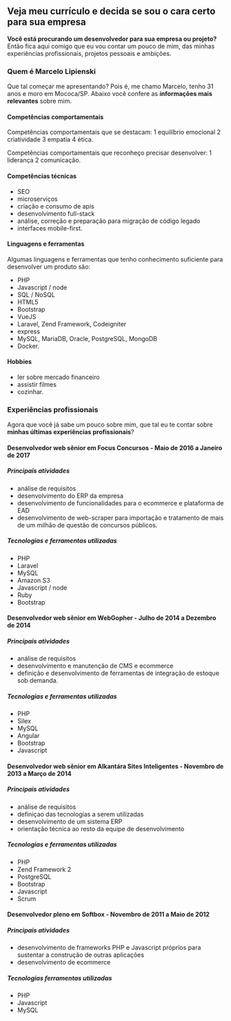 ## Veja meu currículo e decida se sou o cara certo para sua empresa

**Você está procurando um desenvolvedor para sua empresa ou projeto?** Então fica aqui comigo que eu vou contar um pouco de mim, das minhas experiências profissionais, projetos pessoais e ambições.

### Quem é Marcelo Lipienski

Que tal começar me apresentando? Pois é, me chamo Marcelo, tenho 31 anos e moro em Mococa/SP.
Abaixo você confere as **informações mais relevantes** sobre mim.

#### Competências comportamentais

Competências comportamentais que se destacam:
1 equilíbrio emocional
2 criatividade
3 empatia
4 ética.
 
Competências comportamentais que reconheço precisar desenvolver:
1 liderança
2 comunicação.

#### Competências técnicas
- SEO
- microserviços
- criação e consumo de apis
- desenvolvimento full-stack
- análise, correção e preparação para migração de código legado
- interfaces mobile-first.

#### Linguagens e ferramentas
Algumas linguagens e ferramentas que tenho conhecimento suficiente para desenvolver um produto são:
- PHP
- Javascript / node
- SQL / NoSQL
- HTML5
- Bootstrap
- VueJS
- Laravel, Zend Framework, Codeigniter
- express
- MySQL, MariaDB, Oracle, PostgreSQL, MongoDB
- Docker.

#### Hobbies
- ler sobre mercado financeiro
- assistir filmes
- cozinhar.

### Experiências profissionais

Agora que você já sabe um pouco sobre mim, que tal eu te contar sobre **minhas últimas experiências profissionais**?

#### Desenvolvedor web sênior em Focus Concursos - Maio de 2016 a Janeiro de 2017
##### Principais atividades
- análise de requisitos
- desenvolvimento do ERP da empresa
- desenvolvimento de funcionalidades para o ecommerce e plataforma de EAD
- desenvolvimento de web-scraper para importação e tratamento de mais de um milhão de questão de concursos públicos.

##### Tecnologias e ferramentas utilizadas
- PHP
- Laravel
- MySQL
- Amazon S3
- Javascript / node
- Ruby
- Bootstrap

#### Desenvolvedor web sênior em WebGopher - Julho de 2014 a Dezembro de 2014
##### Principais atividades
- análise de requisitos
- desenvolvimento e manutenção de CMS e ecommerce
- definição e desenvolvimento de ferramentas de integração de estoque sob demanda.

##### Tecnologias e ferramentas utilizadas
- PHP
- Silex
- MySQL
- Angular
- Bootstrap
- Javascript

#### Desenvolvedor web sênior em Alkantára Sites Inteligentes - Novembro de 2013 a Março de 2014
##### Principais atividades
- análise de requisitos
- definiçao das tecnologias a serem utilizadas
- desenvolvimento de um sistema ERP
- orientação técnica ao resto da equipe de desenvolvimento

##### Tecnologias e ferramentas utilizadas
- PHP
- Zend Framework 2
- PostgreSQL
- Bootstrap
- Javascript
- Scrum

#### Desenvolvedor pleno em Softbox - Novembro de 2011 a Maio de 2012
##### Principais atividades
- desenvolvimento de frameworks PHP e Javascript próprios para sustentar a construção de outras aplicações
- desenvolvimento de ecommerce

##### Tecnologias ferramentas utilizadas
- PHP
- Javascript
- MySQL
